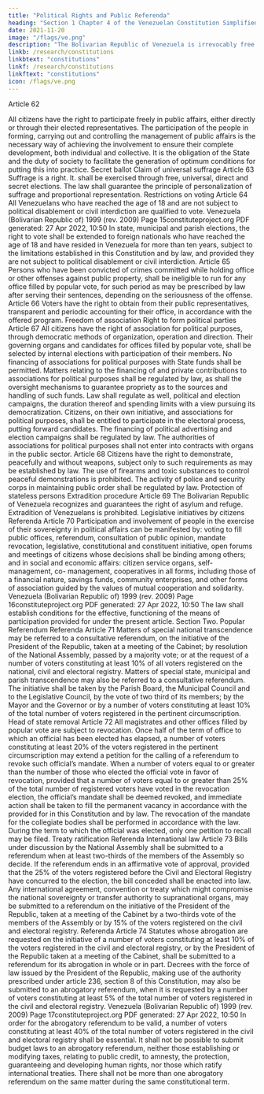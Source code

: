 ```yaml
---
title: "Political Rights and Public Referenda"
heading: "Section 1 Chapter 4 of the Venezuelan Constitution Simplified"
date: 2021-11-20
image: "/flags/ve.png"
description: "The Bolivarian Republic of Venezuela is irrevocably free and independent, basing its moral property and values of freedom, equality, justice and international peace on the doctrine of Simon Bolivar, the Liberator"
linkb: /research/constitutions
linkbtext: "constitutions"
linkf: /research/constitutions
linkftext: "constitutions"
icon: /flags/ve.png
---
```



<!-- Section One. Political Rights -->

Article 62

All citizens have the right to participate freely in public affairs, either directly or through
their elected representatives.
The participation of the people in forming, carrying out and controlling the management
of public affairs is the necessary way of achieving the involvement to ensure their
complete development, both individual and collective. It is the obligation of the State
and the duty of society to facilitate the generation of optimum conditions for putting this
into practice.
Secret ballot
Claim of universal suffrage
Article 63
Suffrage is a right. lt. shall be exercised through free, universal, direct and secret
elections. The law shall guarantee the principle of personalization of suffrage and
proportional representation.
Restrictions on voting
Article 64
All Venezuelans who have reached the age of 18 and are not subject to political
disablement or civil interdiction are qualified to vote.
Venezuela (Bolivarian Republic of) 1999 (rev. 2009)
Page 15constituteproject.org
PDF generated: 27 Apr 2022, 10:50
In state, municipal and parish elections, the right to vote shall be extended to foreign
nationals who have reached the age of 18 and have resided in Venezuela for more than
ten years, subject to the limitations established in this Constitution and by law, and
provided they are not subject to political disablement or civil interdiction.
Article 65
Persons who have been convicted of crimes committed while holding office or other
offenses against public property, shall be ineligible to run for any office filled by popular
vote, for such period as may be prescribed by law after serving their sentences,
depending on the seriousness of the offense.
Article 66
Voters have the right to obtain from their public representatives, transparent and
periodic accounting for their office, in accordance with the offered program.
Freedom of association
Right to form political parties
Article 67
All citizens have the right of association for political purposes, through democratic
methods of organization, operation and direction. Their governing organs and
candidates for offices filled by popular vote, shall be selected by internal elections with
participation of their members. No financing of associations for political purposes with
State funds shall be permitted. Matters relating to the financing of and private
contributions to associations for political purposes shall be regulated by law, as shall the
oversight mechanisms to guarantee propriety as to the sources and handling of such
funds.
Law shall regulate as well, political and election campaigns, the duration thereof and
spending limits with a view pursuing its democratization.
Citizens, on their own initiative, and associations for political purposes, shall be entitled
to participate in the electoral process, putting forward candidates. The financing of
political advertising and election campaigns shall be regulated by law. The authorities of
associations for political purposes shall not enter into contracts with organs in the public
sector.
Article 68
Citizens have the right to demonstrate, peacefully and without weapons, subject only to
such requirements as may be established by law.
The use of firearms and toxic substances to control peaceful demonstrations is
prohibited. The activity of police and security corps in maintaining public order shall be
regulated by law.
Protection of stateless persons
Extradition procedure
Article 69
The Bolivarian Republic of Venezuela recognizes and guarantees the right of asylum and
refuge.
Extradition of Venezuelans is prohibited.
Legislative initiatives by citizens
Referenda
Article 70
Participation and involvement of people in the exercise of their sovereignty in political
affairs can be manifested by: voting to fill public offices, referendum, consultation of
public opinion, mandate revocation, legislative, constitutional and constituent initiative,
open forums and meetings of citizens whose decisions shall be binding among others;
and in social and economic affairs: citizen service organs, self-management, co-
management, cooperatives in all forms, including those of a financial nature, savings
funds, community enterprises, and other forms of association guided by the values of
mutual cooperation and solidarity.
Venezuela (Bolivarian Republic of) 1999 (rev. 2009)
Page 16constituteproject.org
PDF generated: 27 Apr 2022, 10:50
The law shall establish conditions for the effective, functioning of the means of
participation provided for under the present article.
Section Two. Popular Referendum
Referenda
Article 71
Matters of special national transcendence may be referred to a consultative
referendum, on the initiative of the President of the Republic, taken at a meeting of the
Cabinet; by resolution of the National Assembly, passed by a majority vote; or at the
request of a number of voters constituting at least 10% of all voters registered on the
national, civil and electoral registry. Matters of special state, municipal and parish
transcendence may also be referred to a consultative referendum. The initiative shall be
taken by the Parish Board, the Municipal Council and to the Legislative Council, by the
vote of two third of its members; by the Mayor and the Governor or by a number of
voters constituting at least 10% of the total number of voters registered in the
pertinent circumscription.
Head of state removal
Article 72
All magistrates and other offices filled by popular vote are subject to revocation.
Once half of the term of office to which an official has been elected has elapsed, a
number of voters constituting at least 20% of the voters registered in the pertinent
circumscription may extend a petition for the calling of a referendum to revoke such
official’s mandate.
When a number of voters equal to or greater than the number of those who elected the
official vote in favor of revocation, provided that a number of voters equal to or greater
than 25% of the total number of registered voters have voted in the revocation election,
the official’s mandate shall be deemed revoked, and immediate action shall be taken to
fill the permanent vacancy in accordance with the provided for in this Constitution and
by law.
The revocation of the mandate for the collegiate bodies shall be performed in
accordance with the law.
During the term to which the official was elected, only one petition to recall may be filed.
Treaty ratification
Referenda
International law
Article 73
Bills under discussion by the National Assembly shall be submitted to a referendum
when at least two-thirds of the members of the Assembly so decide. If the referendum
ends in an affirmative vote of approval, provided that the 25% of the voters registered
before the Civil and Electoral Registry have concurred to the election, the bill conceded
shall be enacted into law.
Any international agreement, convention or treaty which might compromise the
national sovereignty or transfer authority to supranational organs, may be submitted to
a referendum on the initiative of the President of the Republic, taken at a meeting of the
Cabinet by a two-thirds vote of the members of the Assembly or by 15% of the voters
registered on the civil and electoral registry.
Referenda
Article 74
Statutes whose abrogation are requested on the initiative of a number of voters
constituting at least 10% of the voters registered in the civil and electoral registry, or by
the President of the Republic taken at a meeting of the Cabinet, shall be submitted to a
referendum for its abrogation in whole or in part.
Decrees with the force of law issued by the President of the Republic, making use of the
authority prescribed under article 236, section 8 of this Constitution, may also be
submitted to an abrogatory referendum, when it is requested by a number of voters
constituting at least 5% of the total number of voters registered in the civil and electoral
registry.
Venezuela (Bolivarian Republic of) 1999 (rev. 2009)
Page 17constituteproject.org
PDF generated: 27 Apr 2022, 10:50
In order for the abrogatory referendum to be valid, a number of voters constituting at
least 40% of the total number of voters registered in the civil and electoral registry shall
be essential.
It shall not be possible to submit budget laws to an abrogatory referendum, neither
those establishing or modifying taxes, relating to public credit, to amnesty, the
protection, guaranteeing and developing human rights, nor those which ratify
international treaties.
There shall not be more than one abrogatory referendum on the same matter during the
same constitutional term.

